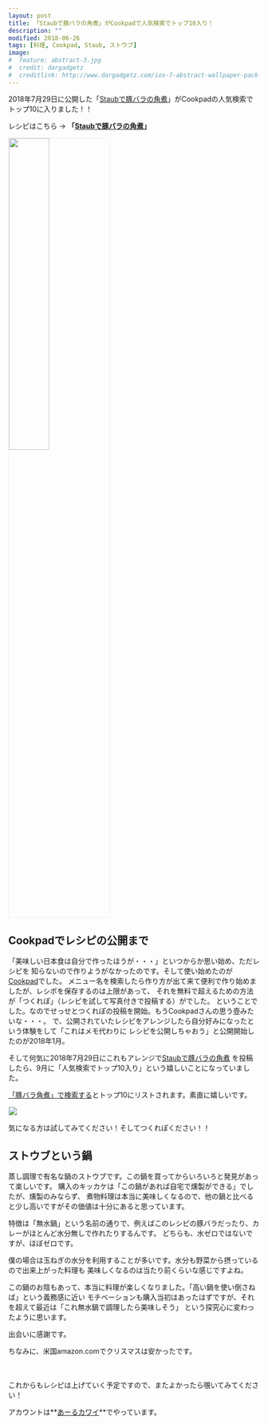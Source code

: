 ```yaml
---
layout: post
title: 「Staubで豚バラの角煮」がCookpadで人気検索でトップ10入り！
description: ""
modified: 2018-06-26
tags: [料理, Cookpad, Staub, ストウブ]
image:
#  feature: abstract-3.jpg
#  credit: dargadgetz
#  creditlink: http://www.dargadgetz.com/ios-7-abstract-wallpaper-pack-for-iphone-5-and-ipod-touch-retina/
---
```


<div> </div>

2018年7月29日に公開した「[Staubで豚バラの角煮](https://cookpad.com/recipe/5186822)」がCookpadの人気検索でトップ10に入りました！！

レシピはこちら → **「[Staubで豚バラの角煮](https://cookpad.com/recipe/5186822)」**

<div class="post-image-center">
<img src="{{ site.url }}/images/2018/09/20180906-butabara-00.png" width="40%" style="border:1px solid #eee;">
</div>


## Cookpadでレシピの公開まで
「美味しい日本食は自分で作ったほうが・・・」といつからか思い始め、ただレシピを
知らないので作りようがなかったのです。そして使い始めたのが[Cookpad](https://cookpad.com/)でした。
メニュー名を検索したら作り方が出て来て便利で作り始めましたが、レシポを保存するのは上限があって、
それを無料で超えるための方法が「つくれぽ」（レシピを試して写真付きで投稿する）がでした。
ということでした。なのでせっせとつくれぽの投稿を開始。もうCookpadさんの思う壺みたいな・・・。
で、公開されていたレシピをアレンジしたら自分好みになったという体験をして「これはメモ代わりに
レシピを公開しちゃおう」と公開開始したのが2018年1月。

そして何気に2018年7月29日にこれもアレンジで[Staubで豚バラの角煮](https://cookpad.com/recipe/5186822)
を投稿したら、9月に「人気検索でトップ10入り」という嬉しいことになっていました。

[「豚バラ角煮」で検索する](https://cookpad.com/search/%E8%B1%9A%E3%83%90%E3%83%A9%E8%A7%92%E7%85%AE)とトップ10にリストされます。素直に嬉しいです。

<div class="post-image-center">
<a href="https://cookpad.com/search/%E8%B1%9A%E3%83%90%E3%83%A9%E8%A7%92%E7%85%AE" style="width:70%">
<img src="{{ site.url }}/images/2018/09/20180906-butabara-01.png" style="border:1px solid #eee;">
</a>
</div>

気になる方は試してみてください！そしてつくれぽください！！

## ストウブという鍋
蒸し調理で有名な鍋のストウブです。この鍋を買ってからいろいろと発見があって楽しいです。
購入のキッカケは「この鍋があれば自宅で燻製ができる」でしたが、燻製のみならず、
煮物料理は本当に美味しくなるので、他の鍋と比べると少し高いですがその価値は十分にあると思っています。

特徴は「無水鍋」という名前の通りで、例えばこのレシピの豚バラだったり、カレーがほとんど水分無しで作れたりするんです。
どちらも、水ゼロではないですが、ほぼゼロです。

僕の場合は玉ねぎの水分を利用することが多いです。水分も野菜から摂っているので出来上がった料理も
美味しくなるのは当たり前くらいな感じですよね。

この鍋のお陰もあって、本当に料理が楽しくなりました。「高い鍋を使い倒さねば」という義務感に近い
モチベーションも購入当初はあったはずですが、それを超えて最近は「これ無水鍋で調理したら美味しそう」
という探究心に変わったように思います。

出会いに感謝です。

ちなみに、米国amazon.comでクリスマスは安かったです。


<br>
<br>
これからもレシピは上げていく予定ですので、またよかったら覗いてみてください！

アカウントは**[あーるカワイ](https://cookpad.com/kitchen/9689546)**でやっています。
